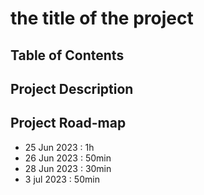 
# the title of the project

## Table of Contents

## Project Description

## Project Road-map

- 25 Jun 2023 : 1h
- 26 Jun 2023 : 50min
- 28 Jun 2023 : 30min
- 3 jul 2023 : 50min
  